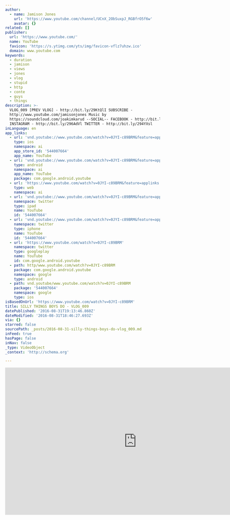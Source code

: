 ```yaml
---
author:
  - name: Jamison Jones
    url: 'https://www.youtube.com/channel/UCnX_2ObSuxpJ_RGBfrO5f6w'
    avatar: {}
related: []
publisher:
  url: 'https://www.youtube.com/'
  name: YouTube
  favicon: 'https://s.ytimg.com/yts/img/favicon-vflz7uhzw.ico'
  domain: www.youtube.com
keywords:
  - duration
  - jamison
  - views
  - jones
  - vlog
  - stupid
  - http
  - conte
  - guys
  - things
description: >-
  VLOG_009 [PREV VLOG] - http://bit.ly/29KtQlI SUBSCRIBE -
  http://www.youtube.com/jamisonjones Music by
  https://soundcloud.com/joakimkarud --SOCIAL-- FACEBOOK - http://bit.ly/296zOSW
  INSTAGRAM - http://bit.ly/296AdVl TWITTER - http://bit.ly/294YXsl
inLanguage: en
app_links:
  - url: 'vnd.youtube://www.youtube.com/watch?v=0JYI-c89BRM&feature=applinks'
    type: ios
    namespace: ai
    app_store_id: '544007664'
    app_name: YouTube
  - url: 'vnd.youtube://www.youtube.com/watch?v=0JYI-c89BRM&feature=applinks'
    type: android
    namespace: ai
    app_name: YouTube
    package: com.google.android.youtube
  - url: 'https://www.youtube.com/watch?v=0JYI-c89BRM&feature=applinks'
    type: web
    namespace: ai
  - url: 'vnd.youtube://www.youtube.com/watch?v=0JYI-c89BRM&feature=applinks'
    namespace: twitter
    type: ipad
    name: YouTube
    id: '544007664'
  - url: 'vnd.youtube://www.youtube.com/watch?v=0JYI-c89BRM&feature=applinks'
    namespace: twitter
    type: iphone
    name: YouTube
    id: '544007664'
  - url: 'https://www.youtube.com/watch?v=0JYI-c89BRM'
    namespace: twitter
    type: googleplay
    name: YouTube
    id: com.google.android.youtube
  - path: http/www.youtube.com/watch?v=0JYI-c89BRM
    package: com.google.android.youtube
    namespace: google
    type: android
  - path: vnd.youtube/www.youtube.com/watch?v=0JYI-c89BRM
    package: '544007664'
    namespace: google
    type: ios
isBasedOnUrl: 'https://www.youtube.com/watch?v=0JYI-c89BRM'
title: SILLY THINGS BOYS DO - VLOG_009
datePublished: '2016-08-31T19:13:46.860Z'
dateModified: '2016-08-31T18:46:27.693Z'
via: {}
starred: false
sourcePath: _posts/2016-08-31-silly-things-boys-do-vlog_009.md
inFeed: true
hasPage: false
inNav: false
_type: VideoObject
_context: 'http://schema.org'

---
```

<iframe src="https://cdn.embedly.com/widgets/media.html?src=https%3A%2F%2Fwww.youtube.com%2Fembed%2F0JYI-c89BRM%3Ffeature%3Doembed&amp;url=http%3A%2F%2Fwww.youtube.com%2Fwatch%3Fv%3D0JYI-c89BRM&amp;image=https%3A%2F%2Fi.ytimg.com%2Fvi%2F0JYI-c89BRM%2Fhqdefault.jpg&amp;key=b7d04c9b404c499eba89ee7072e1c4f7&amp;type=text%2Fhtml&amp;schema=youtube" width="854" height="480" scrolling="no" frameborder="0" allowfullscreen="" style=""></iframe>